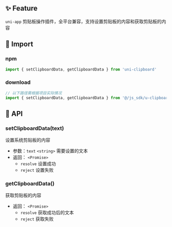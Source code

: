 ## ✨ Feature

`uni-app` 剪贴板操作插件，全平台兼容，支持设置剪贴板的内容和获取剪贴板的内容

## 🥐 Import

### npm

```Javascript
import { setClipboardData, getClipboardData } from 'uni-clipboard'
```

### download

```Javascript
// 以下路径需根据项目实际情况
import { setClipboardData, getClipboardData } from '@/js_sdk/u-clipboard'
```

## 🥪 API

### setClipboardData(text)

设置系统剪贴板的内容

- 参数：`text` `<string>` 需要设置的文本
- 返回： `<Promise>`
  - `resolve` 设置成功
  - `reject` 设置失败

### getClipboardData()

获取剪贴板的内容

- 返回： `<Promise>`
  - `resolve` 获取成功后的文本
  - `reject` 获取失败
